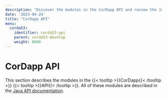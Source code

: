 ```yaml
---
description: "Discover the modules in the CorDapp API and review the Java API documentation."
date: '2023-04-24'
title: "CorDapp API"
menu:
  corda53:
    identifier: corda53-api
    parent: corda53-develop
    weight: 8000
---
```


# CorDapp API

This section describes the modules in the {{< tooltip >}}CorDapp{{< /tooltip >}} {{< tooltip >}}API{{< /tooltip >}}. All of these modules are described in the <a href="/en/api-ref/corda/{{<version-num>}}/index.html" target="_blank">Java API documentation</a>.
